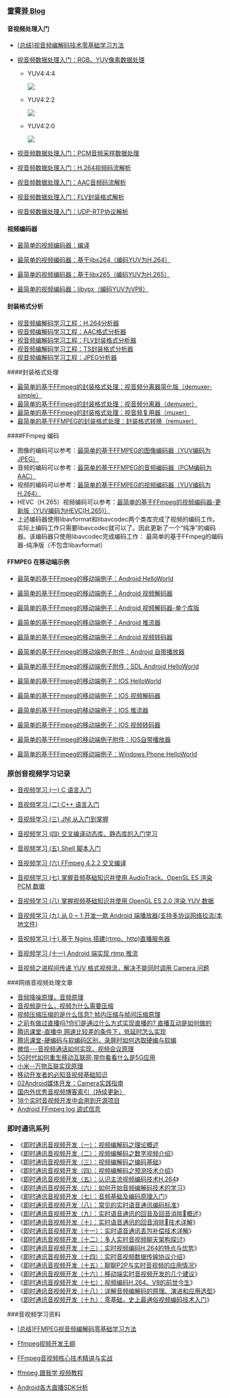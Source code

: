 

### [雷霄骅 Blog](https://blog.csdn.net/leixiaohua1020)

#### 音视频处理入门

- [[总结\]视音频编解码技术零基础学习方法](http://blog.csdn.net/leixiaohua1020/article/details/18893769)

- [视音频数据处理入门：RGB、YUV像素数据处理](http://blog.csdn.net/leixiaohua1020/article/details/50534150)

  - YUV4:4:4

    ![](https://devyk.oss-cn-qingdao.aliyuncs.com/blog/20200518110219.jpg)

  - YUV4:2:2

    ![](https://devyk.oss-cn-qingdao.aliyuncs.com/blog/20200518110218.jpg)

  - YUV4:2:0

    ![](https://devyk.oss-cn-qingdao.aliyuncs.com/blog/20200518110217.jpg)

    

- [视音频数据处理入门：PCM音频采样数据处理](http://blog.csdn.net/leixiaohua1020/article/details/50534316)

- [视音频数据处理入门：H.264视频码流解析](http://blog.csdn.net/leixiaohua1020/article/details/50534369)

- [视音频数据处理入门：AAC音频码流解析](http://blog.csdn.net/leixiaohua1020/article/details/50535042)

- [视音频数据处理入门：FLV封装格式解析](http://blog.csdn.net/leixiaohua1020/article/details/50535082)

- [视音频数据处理入门：UDP-RTP协议解析](http://blog.csdn.net/leixiaohua1020/article/details/50535230)

#### 视频编码器

-  [最简单的视频编码器：编译](http://blog.csdn.net/leixiaohua1020/article/details/42069383)

- [最简单的视频编码器：基于libx264（编码YUV为H.264）](http://blog.csdn.net/leixiaohua1020/article/details/42078645)

- [最简单的视频编码器：基于libx265（编码YUV为H.265）](http://blog.csdn.net/leixiaohua1020/article/details/42079101)

- [最简单的视频编码器：libvpx（编码YUV为VP8）](http://blog.csdn.net/leixiaohua1020/article/details/42079217)

#### 封装格式分析

- [视音频编解码学习工程：H.264分析器](http://blog.csdn.net/leixiaohua1020/article/details/17933821)
- [视音频编解码学习工程：AAC格式分析器](http://blog.csdn.net/leixiaohua1020/article/details/18155549)
- [视音频编解码学习工程：FLV封装格式分析器](http://blog.csdn.net/leixiaohua1020/article/details/17934487)
- [视音频编解码学习工程：TS封装格式分析器](http://blog.csdn.net/leixiaohua1020/article/details/17973587)
- [视音频编解码学习工程：JPEG分析器](http://blog.csdn.net/leixiaohua1020/article/details/18280253)



####封装格式处理

- [最简单的基于FFmpeg的封装格式处理：视音频分离器简化版（demuxer-simple）](http://blog.csdn.net/leixiaohua1020/article/details/39767055)
- [最简单的基于FFmpeg的封装格式处理：视音频分离器（demuxer）](http://blog.csdn.net/leixiaohua1020/article/details/39802819)
- [最简单的基于FFmpeg的封装格式处理：视音频复用器（muxer）](http://blog.csdn.net/leixiaohua1020/article/details/39802913)
- [最简单的基于FFMPEG的封装格式处理：封装格式转换（remuxer）](http://blog.csdn.net/leixiaohua1020/article/details/25422685)



####FFmpeg 编码

- 图像的编码可以参考：[最简单的基于FFMPEG的图像编码器（YUV编码为JPEG）](http://blog.csdn.net/leixiaohua1020/article/details/25346147)
- 音频的编码可以参考：[最简单的基于FFMPEG的音频编码器（PCM编码为AAC）](http://blog.csdn.net/leixiaohua1020/article/details/25430449)
- 视频的编码可以参考：[最简单的基于FFMPEG的视频编码器（YUV编码为H.264）](http://blog.csdn.net/leixiaohua1020/article/details/25430425)
- HEVC（H.265）视频编码可以参考：[最简单的基于FFmpeg的视频编码器-更新版（YUV编码为HEVC(H.265)）](http://blog.csdn.net/leixiaohua1020/article/details/39770947)
- 上述编码器使用libavformat和libavcodec两个类库完成了视频的编码工作。实际上编码工作只需要libavcodec就可以了。因此更新了一个“纯净”的编码器。该编码器只使用libavcodec完成编码工作： 最简单的基于FFmpeg的编码器-纯净版（不包含libavformat）
  



#### FFMPEG 在移动端示例

- [最简单的基于FFmpeg的移动端例子：Android HelloWorld](http://blog.csdn.net/leixiaohua1020/article/details/47008825)

- [最简单的基于FFmpeg的移动端例子：Android 视频解码器](http://blog.csdn.net/leixiaohua1020/article/details/47010637)

- [最简单的基于FFmpeg的移动端例子：Android 视频解码器-单个库版](http://blog.csdn.net/leixiaohua1020/article/details/47011021)

- [最简单的基于FFmpeg的移动端例子：Android 推流器](http://blog.csdn.net/leixiaohua1020/article/details/47056051)
- [最简单的基于FFmpeg的移动端例子：Android 视频转码器](http://blog.csdn.net/leixiaohua1020/article/details/47056365)
- [最简单的基于FFmpeg的移动端例子附件：Android 自带播放器](http://blog.csdn.net/leixiaohua1020/article/details/47056733)
- [最简单的基于FFmpeg的移动端例子附件：SDL Android HelloWorld](http://blog.csdn.net/leixiaohua1020/article/details/47059553)
- [最简单的基于FFmpeg的移动端例子：IOS HelloWorld](http://blog.csdn.net/leixiaohua1020/article/details/47071547)
- [最简单的基于FFmpeg的移动端例子：IOS 视频解码器](http://blog.csdn.net/leixiaohua1020/article/details/47072257)
- [最简单的基于FFmpeg的移动端例子：IOS 推流器](http://blog.csdn.net/leixiaohua1020/article/details/47072519)
- [最简单的基于FFmpeg的移动端例子：IOS 视频转码器](http://blog.csdn.net/leixiaohua1020/article/details/47072673)
- [最简单的基于FFmpeg的移动端例子附件：IOS自带播放器](http://blog.csdn.net/leixiaohua1020/article/details/47072861)
- [最简单的基于FFmpeg的移动端例子：Windows Phone HelloWorld](http://blog.csdn.net/leixiaohua1020/article/details/47191283)



### 原创音视频学习记录

-  [音视频学习 (一) C 语言入门](https://juejin.im/post/5df8c917f265da339772a5d1)
- [音视频学习 (二) C++ 语言入门](https://juejin.im/post/5e1347775188253a6c3966fd)
- [音视频学习 (三) JNI 从入门到掌握](https://juejin.im/post/5e1606e0f265da5d2d0ffbdb)
- [音视频学习 (四) 交叉编译动态库、静态库的入门学习](https://juejin.im/post/5e1ad6806fb9a02ff076e103)
- [音视频学习 (五) Shell 脚本入门](https://juejin.im/post/5e1c0a4ce51d451c8771c487)
- [音视频学习 (六) FFmpeg 4.2.2 交叉编译](https://juejin.im/post/5e1eace16fb9a02fec66474e)
- [音视频学习 (七) 掌握音频基础知识并使用 AudioTrack、OpenSL ES 渲染 PCM 数据](https://juejin.im/post/5e3fcc5bf265da57685db2a9)
- [音视频学习 (八) 掌握视频基础知识并使用 OpenGL ES 2.0 渲染 YUV 数据](https://juejin.im/post/5e4581476fb9a07cd80f15e0)
- [音视频学习 (九) 从 0 ~ 1 开发一款 Android 端播放器(支持多协议网络拉流/本地文件)](https://juejin.im/post/5e495ec1e51d452713551017)
- [音视频学习 (十) 基于 Nginx 搭建(rtmp、http)直播服务器](https://juejin.im/post/5e4ec66c5188254967067502)
- [音视频学习 (十一) Android 端实现 rtmp 推流](https://juejin.im/post/5e5d17276fb9a07cc01a29d3)

- [音视频之进程间传递 YUV 格式视频流，解决不能同时调用 Camera 问题](https://juejin.im/post/5cf345ddf265da1b8c19731a)



###网络音视频处理文章

- [音频降噪原理，音频原理](https://github.com/interviewandroid/AndroidInterView/blob/master/android/voice.md)
- [音视频是什么，视频为什么需要压缩](https://github.com/interviewandroid/AndroidInterView/blob/master/android/videowhy.md)
- [视频压缩压缩的是什么信息? 帧内压缩与帧间压缩原理](https://github.com/interviewandroid/AndroidInterView/blob/master/android/videoencode.md)
- [之前有做过直播吗?你们是通过什么方式实现直播的? 直播互动是如何做的](https://github.com/interviewandroid/AndroidInterView/blob/master/android/live.md)
- [腾讯课堂-直播中 网速比较差的条件下，低延时怎么实现](https://github.com/interviewandroid/AndroidInterView/blob/master/android/live-optimitor.md)
- [腾讯课堂-硬编码与软编码区别，录屏时如何选取硬编与软编](https://github.com/interviewandroid/AndroidInterView/blob/master/android/mediacodec.md)
- [微信---音视频通话如何实现，视频会议原理](https://github.com/interviewandroid/AndroidInterView/blob/master/android/mediacodec.md)
- [5G时代如何重生移动互联网,带你看看什么是5G应用](https://github.com/interviewandroid/AndroidInterView/blob/master)
- [小米--万物互联实现原理](https://github.com/interviewandroid/AndroidInterView/blob/master/android/net.md)
- [移动开发者的必知音视频基础知识](https://juejin.im/post/5e12fe306fb9a0481467d399)
- [02Android媒体开发：Camera实践指南](https://github.com/guoxiaoxing/android-open-source-project-analysis/blob/master/doc/Android应用开发实践篇/Android媒体开发/02Android媒体开发：Camera实践指南.md)
- [国内外优秀音视频博客索引（持续更新）](https://mp.weixin.qq.com/s?__biz=MzI2OTQxMTM4OQ==&mid=2247484973&idx=1&sn=8451a5199a7d5bc7196e030029e38783&chksm=eae1f37fdd967a6960bc0dad394ee1864a3f18f4c83a4eb93a58944452ec7dc1f723f12e01d6#rd)
- [18个实时音视频开发中会用到开源项目](https://juejin.im/post/5afbdd8551882542836e34cb)
- [Android FFmpeg log 调式信息](https://cloud.tencent.com/developer/article/1368441)



### 即时通讯系列

- 《[即时通讯音视频开发（一）：视频编解码之理论概述](http://www.52im.net/thread-228-1-1.html)
- 《[即时通讯音视频开发（二）：视频编解码之数字视频介绍](http://www.52im.net/thread-229-1-1.html)》
- 《[即时通讯音视频开发（三）：视频编解码之编码基础](http://www.52im.net/thread-232-1-1.html)》
- 《[即时通讯音视频开发（四）：视频编解码之预测技术介绍](http://www.52im.net/thread-235-1-1.html)》
- 《[即时通讯音视频开发（五）：认识主流视频编码技术H.264](http://www.52im.net/thread-237-1-1.html)》
- 《[即时通讯音视频开发（六）：如何开始音频编解码技术的学习](http://www.52im.net/thread-241-1-1.html)》
- 《[即时通讯音视频开发（七）：音频基础及编码原理入门](http://www.52im.net/thread-242-1-1.html)》
- 《[即时通讯音视频开发（八）：常见的实时语音通讯编码标准](http://www.52im.net/thread-243-1-1.html)》
- 《[即时通讯音视频开发（九）：实时语音通讯的回音及回音消除概述](http://www.52im.net/thread-247-1-1.html)》
- 《[即时通讯音视频开发（十）：实时语音通讯的回音消除技术详解](http://www.52im.net/thread-250-1-1.html)》
- 《[即时通讯音视频开发（十一）：实时语音通讯丢包补偿技术详解](http://www.52im.net/thread-251-1-1.html)》
- 《[即时通讯音视频开发（十二）：多人实时音视频聊天架构探讨](http://www.52im.net/thread-253-1-1.html)》
- 《[即时通讯音视频开发（十三）：实时视频编码H.264的特点与优势](http://www.52im.net/thread-266-1-1.html)》
- 《[即时通讯音视频开发（十四）：实时音视频数据传输协议介绍](http://www.52im.net/thread-267-1-1.html)》
- 《[即时通讯音视频开发（十五）：聊聊P2P与实时音视频的应用情况](http://www.52im.net/thread-269-1-1.html)》
- 《[即时通讯音视频开发（十六）：移动端实时音视频开发的几个建议](http://www.52im.net/thread-270-1-1.html)》
- 《[即时通讯音视频开发（十七）：视频编码H.264、V8的前世今生](http://www.52im.net/thread-274-1-1.html)》
- 《[即时通讯音视频开发（十八）：详解音频编解码的原理、演进和应用选型](http://www.52im.net/thread-2230-1-1.html)》
- 《[即时通讯音视频开发（十九）：零基础，史上最通俗视频编码技术入门](http://www.52im.net/thread-2840-1-1.html)》



###音视频学习资料

- [[总结]FFMPEG视音频编解码零基础学习方法](https://blog.csdn.net/leixiaohua1020/article/details/15811977)

- [Ffmpeg视频开发王纲](https://www.iqiyi.com/u/1426749687/videos)
- [FFmpeg音视频核心技术精讲与实战](https://coding.imooc.com/class/279.html)
- [ffmpeg 跟我学 视频教程](https://www.cnblogs.com/wanggang123/p/6412799.html)
- [Android各大直播SDK分析]([https://panda912.com/2017/04/26/Android%E5%90%84%E5%A4%A7%E7%9B%B4%E6%92%ADSDK%E5%88%86%E6%9E%90/](https://panda912.com/2017/04/26/Android各大直播SDK分析/))

